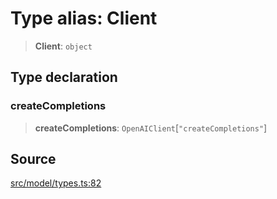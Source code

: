 # Type alias: Client

> **Client**: `object`

## Type declaration

### createCompletions

> **createCompletions**: `OpenAIClient`\[`"createCompletions"`\]

## Source

[src/model/types.ts:82](https://github.com/dexaai/llm-tools/blob/5a38bb8/src/model/types.ts#L82)
